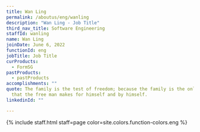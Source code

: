 ```yaml
---
title: Wan Ling
permalink: /aboutus/eng/wanling
description: "Wan Ling - Job Title"
third_nav_title: Software Engineering
staffId: wanling
name: Wan Ling
joinDate: June 6, 2022
functionId: eng
jobTitle: Job Title
curProducts:
  - FormSG
pastProducts:
  - pastProducts
accomplishments: ""
quote: The family is the test of freedom; because the family is the only thing
  that the free man makes for himself and by himself.
linkedinId: ""

---
```


{% include staff.html staff=page color=site.colors.function-colors.eng %}
